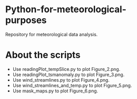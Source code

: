# Python-for-meteorological-purposes

Repository for meteorological data analysis.

# About the scripts

- Use readingPlot_tempSlice.py to plot Figure_2.png.
- Use readingPlot_tsmanomaly.py to plot Figure_3.png.
- Use wind_streamlines.py to plot Figure_4.png.
- Use wind_streamlines_and_temp.py to plot Figure_5.png.
- Use mask_maps.py to plot Figure_6.png.
